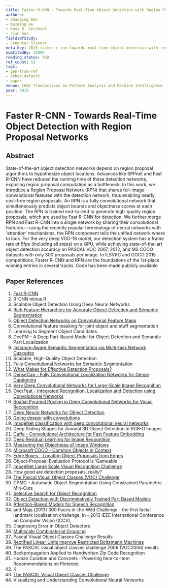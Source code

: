 ```yaml
---
title: Faster R-CNN - Towards Real-Time Object Detection with Region Proposal Networks
authors:
- Shaoqing Ren
- Kaiming He
- Ross B. Girshick
- Jian Sun
fieldsOfStudy:
- Computer Science
meta_key: 2015-faster-r-cnn-towards-real-time-object-detection-with-region-proposal-networks
numCitedBy: 32899
reading_status: TBD
ref_count: 53
tags:
- gen-from-ref
- other-default
- paper
venue: IEEE Transactions on Pattern Analysis and Machine Intelligence
year: 2015
---
```


# Faster R-CNN - Towards Real-Time Object Detection with Region Proposal Networks

## Abstract

State-of-the-art object detection networks depend on region proposal algorithms to hypothesize object locations. Advances like SPPnet and Fast R-CNN have reduced the running time of these detection networks, exposing region proposal computation as a bottleneck. In this work, we introduce a Region Proposal Network (RPN) that shares full-image convolutional features with the detection network, thus enabling nearly cost-free region proposals. An RPN is a fully convolutional network that simultaneously predicts object bounds and objectness scores at each position. The RPN is trained end-to-end to generate high-quality region proposals, which are used by Fast R-CNN for detection. We further merge RPN and Fast R-CNN into a single network by sharing their convolutional features---using the recently popular terminology of neural networks with 'attention' mechanisms, the RPN component tells the unified network where to look. For the very deep VGG-16 model, our detection system has a frame rate of 5fps (including all steps) on a GPU, while achieving state-of-the-art object detection accuracy on PASCAL VOC 2007, 2012, and MS COCO datasets with only 300 proposals per image. In ILSVRC and COCO 2015 competitions, Faster R-CNN and RPN are the foundations of the 1st-place winning entries in several tracks. Code has been made publicly available

## Paper References

1. [Fast R-CNN](2015-fast-r-cnn)
2. R-CNN minus R
3. Scalable Object Detection Using Deep Neural Networks
4. [Rich Feature Hierarchies for Accurate Object Detection and Semantic Segmentation](2014-rich-feature-hierarchies-for-accurate-object-detection-and-semantic-segmentation)
5. [Object Detection Networks on Convolutional Feature Maps](2017-object-detection-networks-on-convolutional-feature-maps)
6. Convolutional feature masking for joint object and stuff segmentation
7. Learning to Segment Object Candidates
8. DeePM - A Deep Part-Based Model for Object Detection and Semantic Part Localization
9. [Instance-Aware Semantic Segmentation via Multi-task Network Cascades](2016-instance-aware-semantic-segmentation-via-multi-task-network-cascades)
10. Scalable, High-Quality Object Detection
11. [Fully Convolutional Networks for Semantic Segmentation](2017-fully-convolutional-networks-for-semantic-segmentation)
12. [What Makes for Effective Detection Proposals?](2016-what-makes-for-effective-detection-proposals)
13. [DenseCap - Fully Convolutional Localization Networks for Dense Captioning](2016-densecap-fully-convolutional-localization-networks-for-dense-captioning)
14. [Very Deep Convolutional Networks for Large-Scale Image Recognition](2015-very-deep-convolutional-networks-for-large-scale-image-recognition)
15. [OverFeat - Integrated Recognition, Localization and Detection using Convolutional Networks](2014-overfeat-integrated-recognition-localization-and-detection-using-convolutional-networks)
16. [Spatial Pyramid Pooling in Deep Convolutional Networks for Visual Recognition](2015-spatial-pyramid-pooling-in-deep-convolutional-networks-for-visual-recognition)
17. [Deep Neural Networks for Object Detection](2013-deep-neural-networks-for-object-detection)
18. [Going deeper with convolutions](2015-going-deeper-with-convolutions)
19. [ImageNet classification with deep convolutional neural networks](2012-alexnet.md)
20. Deep Sliding Shapes for Amodal 3D Object Detection in RGB-D Images
21. [Caffe - Convolutional Architecture for Fast Feature Embedding](2014-caffe-convolutional-architecture-for-fast-feature-embedding)
22. [Deep Residual Learning for Image Recognition](2015-resnet.md)
23. [Measuring the Objectness of Image Windows](2012-measuring-the-objectness-of-image-windows)
24. [Microsoft COCO - Common Objects in Context](2014-microsoft-coco-common-objects-in-context)
25. [Edge Boxes - Locating Object Proposals from Edges](2014-edge-boxes-locating-object-proposals-from-edges)
26. Object-Proposal Evaluation Protocol is ‘Gameable'
27. [ImageNet Large Scale Visual Recognition Challenge](2015-imagenet-large-scale-visual-recognition-challenge)
28. How good are detection proposals, really?
29. [The Pascal Visual Object Classes (VOC) Challenge](2009-the-pascal-visual-object-classes-voc-challenge)
30. CPMC - Automatic Object Segmentation Using Constrained Parametric Min-Cuts
31. [Selective Search for Object Recognition](2013-selective-search-for-object-recognition)
32. [Object Detection with Discriminatively Trained Part Based Models](2009-object-detection-with-discriminatively-trained-part-based-models)
33. [Attention-Based Models for Speech Recognition](2015-attention-based-models-for-speech-recognition)
34. and Maja (2013) 300 Faces in-the-Wild Challenge - the first facial landmark localization challenge. In - 2013 IEEE International Conference on Computer Vision (ICCV),
35. Diagnosing Error in Object Detectors
36. [Multiscale Combinatorial Grouping](2014-multiscale-combinatorial-grouping)
37. Pascal Visual Object Classes Challenge Results
38. [Rectified Linear Units Improve Restricted Boltzmann Machines](2010-rectified-linear-units-improve-restricted-boltzmann-machines)
39. The PASCAL visual object classes challenge 2006 (VOC2006) results
40. Backpropagation Applied to Handwritten Zip Code Recognition
41. Human Curation and Convnets - Powering Item-to-Item Recommendations on Pinterest
42. K
43. [The PASCAL Visual Object Classes Challenge](2006-the-pascal-visual-object-classes-challenge)
44. Visualizing and Understanding Convolutional Neural Networks
